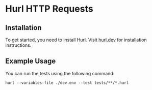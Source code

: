 # Hurl HTTP Requests

## Installation

To get started, you need to install Hurl. Visit [hurl.dev](https://hurl.dev) for installation instructions.

## Example Usage

You can run the tests using the following command:

```shell
hurl --variables-file ./dev.env --test tests/**/*.hurl
```

